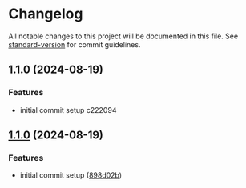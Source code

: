 # Changelog

All notable changes to this project will be documented in this file. See [standard-version](https://github.com/conventional-changelog/standard-version) for commit guidelines.

## 1.1.0 (2024-08-19)


### Features

* initial commit setup c222094

## [1.1.0](https://github.com/edo6661/setup-ts/compare/v1.1.5...v1.1.0) (2024-08-19)


### Features

* initial commit setup ([898d02b](https://github.com/edo6661/setup-ts/commit/898d02b0cba459255fa5355317e2dd27c776267b))
